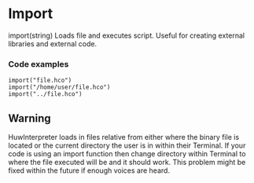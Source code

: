 # Import
import(string)
Loads file and executes script. Useful for creating external libraries and external code.
### Code examples
```
import("file.hco")
import("/home/user/file.hco")
import("../file.hco")
```
## Warning
HuwInterpreter loads in files relative from either where the binary file is located or the current directory the user is in within their Terminal. If your code is using an import function then change directory within Terminal to where the file executed will be and it should work. This problem might be fixed within the future if enough voices are heard.
